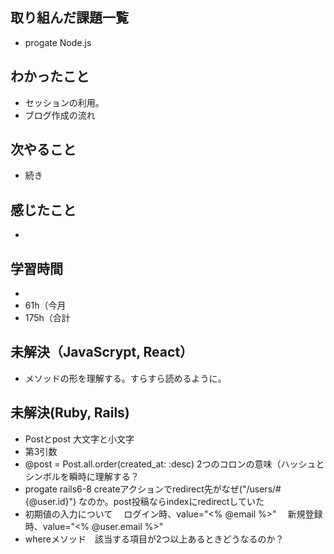 ## 取り組んだ課題一覧
- progate Node.js
## わかったこと
- セッションの利用。
- ブログ作成の流れ
## 次やること
- 続き
## 感じたこと
- 
## 学習時間
- 
- 61h（今月
- 175h（合計

## 未解決（JavaScrypt, React）
- メソッドの形を理解する。すらすら読めるように。

## 未解決(Ruby, Rails)
- Postとpost 大文字と小文字
- 第3引数
- @post = Post.all.order(created_at: :desc) 2つのコロンの意味（ハッシュとシンボルを瞬時に理解する？
- progate rails6-8 createアクションでredirect先がなぜ("/users/#{@user.id}") なのか。post投稿ならindexにredirectしていた
- 初期値の入力について
　ログイン時、value="<% @email %>"
　新規登録時、value="<% @user.email %>"
- whereメソッド　該当する項目が2つ以上あるときどうなるのか？

